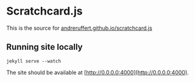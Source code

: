 # Scratchcard.js

This is the source for [andreruffert.github.io/scratchcard.js](http://andreruffert.github.io/scratchcard.js/)

## Running site locally
    jekyll serve --watch

The site should be available at [http://0.0.0.0:4000](http://0.0.0.0:4000).
